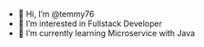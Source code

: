 - 👋 Hi, I’m @temmy76
- 👀 I’m interested in Fullstack Developer
- 🌱 I’m currently learning Microservice with Java 

<!---
temmy76/temmy76 is a ✨ special ✨ repository because its `README.md` (this file) appears on your GitHub profile.
You can click the Preview link to take a look at your changes.
--->
